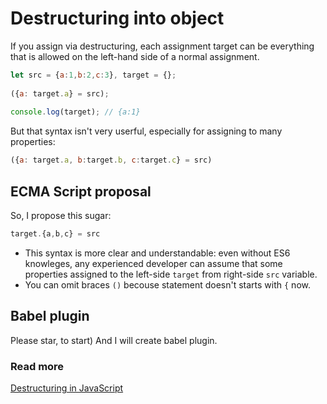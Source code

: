 # Destructuring into object

If you assign via destructuring, each assignment target can be everything that is allowed on the left-hand side of a normal assignment.
```js
let src = {a:1,b:2,c:3}, target = {};     
	
({a: target.a} = src);  
	
console.log(target); // {a:1}
```

But that syntax isn't very userful, especially for assigning to many properties:
```js	
({a: target.a, b:target.b, c:target.c} = src)
```
## ECMA Script proposal

So, I propose this sugar:
```js	
target.{a,b,c} = src
```
+ This syntax is more clear and understandable: even without ES6 knowleges, any experienced developer can assume that some properties assigned to the left-side `target` from right-side `src` variable.
+ You can omit braces `()` becouse statement doesn't starts with `{` now.  

## Babel plugin

Please star, to start) And I will create babel plugin.  

### Read more 
[Destructuring in JavaScript](http://exploringjs.com/es6/ch_destructuring.html#sec_assignment-targets)

